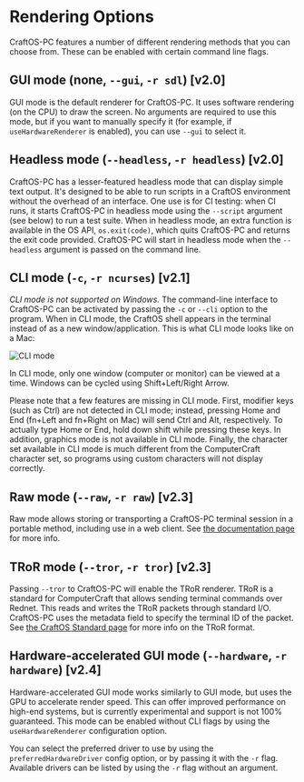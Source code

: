 # Rendering Options
CraftOS-PC features a number of different rendering methods that you can choose from. These can be enabled with certain command line flags.

## GUI mode (none, `--gui`, `-r sdl`) [v2.0]
GUI mode is the default renderer for CraftOS-PC. It uses software rendering (on the CPU) to draw the screen. No arguments are required to use this mode, but if you want to manually specify it (for example, if `useHardwareRenderer` is enabled), you can use `--gui` to select it.

## Headless mode (`--headless`, `-r headless`) [v2.0]
CraftOS-PC has a lesser-featured headless mode that can display simple text output. It's designed to be able to run scripts in a CraftOS environment without the overhead of an interface. One use is for CI testing: when CI runs, it starts CraftOS-PC in headless mode using the `--script` argument (see below) to run a test suite. When in headless mode, an extra function is available in the OS API, `os.exit(code)`, which quits CraftOS-PC and returns the exit code provided. CraftOS-PC will start in headless mode when the `--headless` argument is passed on the command line.

## CLI mode (`-c`, `-r ncurses`) [v2.1]
*CLI mode is not supported on Windows.*
The command-line interface to CraftOS-PC can be activated by passing the `-c` or `--cli` option to the program. When in CLI mode, the CraftOS shell appears in the terminal instead of as a new window/application. This is what CLI mode looks like on a Mac:

![CLI mode](../images/cli.png)

In CLI mode, only one window (computer or monitor) can be viewed at a time. Windows can be cycled using Shift+Left/Right Arrow.

Please note that a few features are missing in CLI mode. First, modifier keys (such as Ctrl) are not detected in CLI mode; instead, pressing Home and End (fn+Left and fn+Right on Mac) will send Ctrl and Alt, respectively. To actually type Home or End, hold down shift while pressing these keys. In addition, graphics mode is not available in CLI mode. Finally, the character set available in CLI mode is much different from the ComputerCraft character set, so programs using custom characters will not display correctly.

## Raw mode (`--raw`, `-r raw`) [v2.3]
Raw mode allows storing or transporting a CraftOS-PC terminal session in a portable method, including use in a web client. See [the documentation page](rawmode) for more info.

## TRoR mode (`--tror`, `-r tror`) [v2.3]
Passing `--tror` to CraftOS-PC will enable the TRoR renderer. TRoR is a standard for ComputerCraft that allows sending terminal commands over Rednet. This reads and writes the TRoR packets through standard I/O. CraftOS-PC uses the metadata field to specify the terminal ID of the packet. See [the CraftOS Standard page](https://github.com/oeed/CraftOS-Standards/blob/master/standards/10-tror.md) for more info on the TRoR format.

## Hardware-accelerated GUI mode (`--hardware`, `-r hardware`) [v2.4]
Hardware-accelerated GUI mode works similarly to GUI mode, but uses the GPU to accelerate render speed. This can offer improved performance on high-end systems, but is currently experimental and support is not 100% guaranteed. This mode can be enabled without CLI flags by using the `useHardwareRenderer` configuration option.

You can select the preferred driver to use by using the `preferredHardwareDriver` config option, or by passing it with the `-r` flag. Available drivers can be listed by using the `-r` flag without an argument.
